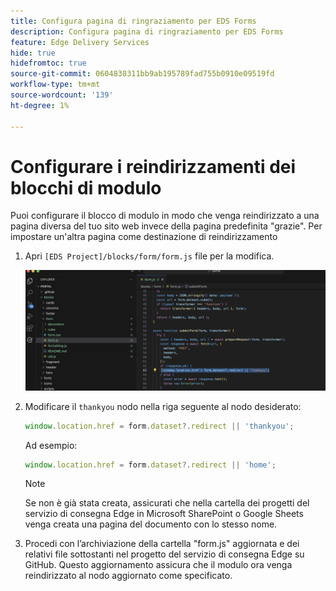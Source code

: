 ```yaml
---
title: Configura pagina di ringraziamento per EDS Forms
description: Configura pagina di ringraziamento per EDS Forms
feature: Edge Delivery Services
hide: true
hidefromtoc: true
source-git-commit: 0604838311bb9ab195789fad755b0910e09519fd
workflow-type: tm+mt
source-wordcount: '139'
ht-degree: 1%

---
```



# Configurare i reindirizzamenti dei blocchi di modulo

Puoi configurare il blocco di modulo in modo che venga reindirizzato a una pagina diversa del tuo sito web invece della pagina predefinita &quot;grazie&quot;. Per impostare un&#39;altra pagina come destinazione di reindirizzamento

1. Apri `[EDS Project]/blocks/form/form.js` file per la modifica.

   ![codice per il nodo grazie](/help/edge/assets/change-thankyou-node.png)

1. Modificare il `thankyou` nodo nella riga seguente al nodo desiderato:

   ```JavaScript
   window.location.href = form.dataset?.redirect || 'thankyou';
   ```

   Ad esempio:

   ```JavaScript
   window.location.href = form.dataset?.redirect || 'home';
   ```

   >[!NOTE]
   >
   > Se non è già stata creata, assicurati che nella cartella dei progetti del servizio di consegna Edge in Microsoft SharePoint o Google Sheets venga creata una pagina del documento con lo stesso nome.


1. Procedi con l’archiviazione della cartella &quot;form.js&quot; aggiornata e dei relativi file sottostanti nel progetto del servizio di consegna Edge su GitHub. Questo aggiornamento assicura che il modulo ora venga reindirizzato al nodo aggiornato come specificato.
